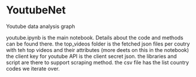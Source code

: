 # YoutubeNet
Youtube data analysis graph

youtube.ipynb is the main notebook. Details about the code and methods can be found there.
the top_videos folder is the fetched json files per coutry with teh top videos and their attributes (more deets on this in the notebook)
the client key for youtube API is the client secret json. the libraries and script are there to support scraping method.
the csv file has the list country codes we iterate over.
